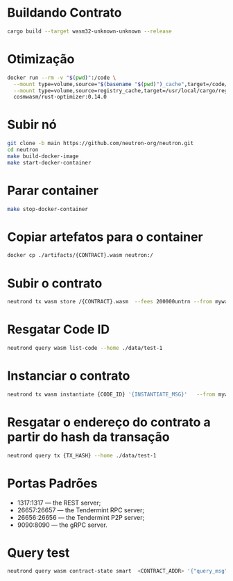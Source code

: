 # Buildando Contrato
```bash
cargo build --target wasm32-unknown-unknown --release
```

# Otimização
```bash
docker run --rm -v "$(pwd)":/code \
  --mount type=volume,source="$(basename "$(pwd)")_cache",target=/code/target \
  --mount type=volume,source=registry_cache,target=/usr/local/cargo/registry \
  cosmwasm/rust-optimizer:0.14.0
```

# Subir nó
```bash
git clone -b main https://github.com/neutron-org/neutron.git
cd neutron
make build-docker-image
make start-docker-container
```

# Parar container
```bash
make stop-docker-container
```

# Copiar artefatos para o container
```bash
docker cp ./artifacts/{CONTRACT}.wasm neutron:/
```

# Subir o contrato
```bash
neutrond tx wasm store /{CONTRACT}.wasm  --fees 200000untrn --from mywallet   --gas auto --gas-adjustment 1.3   --keyring-backend test   --home ./data/test-1   --broadcast-mode sync   --chain-id test-1   --yes
```

# Resgatar Code ID
```bash
neutrond query wasm list-code --home ./data/test-1
```

# Instanciar o contrato
```bash
neutrond tx wasm instantiate {CODE_ID} '{INSTANTIATE_MSG}'   --from mywallet   --label "meu-contrato"   --fees 10000untrn   --gas auto --gas-adjustment 1.3   --keyring-backend test   --home ./data/test-1   --broadcast-mode sync   --chain-id test-1   --yes --no-admin
```

# Resgatar o endereço do contrato a partir do hash da transação
```bash
neutrond query tx {TX_HASH} --home ./data/test-1
```

# Portas Padrões
- 1317:1317 — the REST server;
- 26657:26657 — the Tendermint RPC server;
- 26656:26656 — the Tendermint P2P server;
- 9090:8090 — the gRPC server.

# Query test
```bash
neutrond query wasm contract-state smart  <CONTRACT_ADDR> '{"query_msg": {}}' --chain-id test-1 --home ./data/test-1
```
